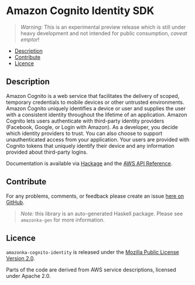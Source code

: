 # Amazon Cognito Identity SDK

> _Warning:_ This is an experimental preview release which is still under heavy development and not intended for public consumption, _caveat emptor_!

* [Description](#description)
* [Contribute](#contribute)
* [Licence](#licence)

## Description

Amazon Cognito is a web service that facilitates the delivery of scoped,
temporary credentials to mobile devices or other untrusted environments.
Amazon Cognito uniquely identifies a device or user and supplies the user
with a consistent identity throughout the lifetime of an application. Amazon
Cognito lets users authenticate with third-party identity providers
(Facebook, Google, or Login with Amazon). As a developer, you decide which
identity providers to trust. You can also choose to support unauthenticated
access from your application. Your users are provided with Cognito tokens
that uniquely identify their device and any information provided about
third-party logins.

Documentation is available via [Hackage](http://hackage.haskell.org/package/amazonka-cognito-identity)
and the [AWS API Reference](http://docs.aws.amazon.com/cognitoidentity/latest/APIReference/Welcome.html).


## Contribute

For any problems, comments, or feedback please create an issue [here on GitHub](https://github.com/brendanhay/amazonka/issues).

> _Note:_ this library is an auto-generated Haskell package. Please see `amazonka-gen` for more information.


## Licence

`amazonka-cognito-identity` is released under the [Mozilla Public License Version 2.0](http://www.mozilla.org/MPL/).

Parts of the code are derived from AWS service descriptions, licensed under Apache 2.0.
